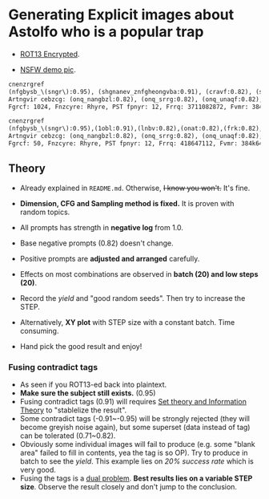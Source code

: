 # Generating Explicit images about Astolfo who is a popular trap #

- [ROT13 Encrypted](https://rot13.com/).

- [NSFW demo pic](https://www.pixiv.net/en/artworks/102059177).

```txt
cnenzrgref
(nfgbysb_\(sngr\):0.95), (shgnanev_znfgheongvba:0.91), (cravf:0.82), (shgnanev:0.71), (znfgheongvba:0.71)
Artngvir cebzcg: (onq_nangbzl:0.82), (onq_srrg:0.82), (onq_unaqf:0.82), (onq_crefcrpgvir:0.82), (onq_cebcbegvbaf:0.82), (pbzvp:0.82), (pebccrq:0.82), (pebccrq_nezf:0.82), (pebccrq_urnq:0.82), (pebccrq_yrtf:0.82), (pebccrq_fubhyqref:0.82), (pebccrq_gbefb:0.82), (ratyvfu_grkg:0.82), (reebe:0.82), (rkgen:0.82), (ybj dhnyvgl:0.82), (ybjerf:0.82), (ab_uhznaf:0.82), (abezny dhnyvgl:0.82), (bhgfvqr_obeqre:0.82), (fcrrpu_ohooyr:0.82), (grkg_sbphf:0.82), (jbefg dhnyvgl:0.82),(chffl:0.95),(ynetr_oernfgf:0.95),(2obl:0.91),(2tvey:0.91)
Fgrcf: 1024, Fnzcyre: Rhyre, PST fpnyr: 12, Frrq: 3711082872, Fvmr: 384k640, Zbqry unfu: 925997r9, Pyvc fxvc: 2
```

```txt
cnenzrgref
(nfgbysb_\(sngr\):0.95),(1obl:0.91),(lnbv:0.82),(onat:0.82),(frk:0.82),(nff:0.75),(onersbbg:0.71),(cravf:0.71),(nahf:0.71)
Artngvir cebzcg: (onq_nangbzl:0.82), (onq_srrg:0.82), (onq_unaqf:0.82), (onq_crefcrpgvir:0.82), (onq_cebcbegvbaf:0.82), (pbzvp:0.82), (pebccrq:0.82), (pebccrq_nezf:0.82), (pebccrq_urnq:0.82), (pebccrq_yrtf:0.82), (pebccrq_fubhyqref:0.82), (pebccrq_gbefb:0.82), (ratyvfu_grkg:0.82), (reebe:0.82), (rkgen:0.82), (ybj dhnyvgl:0.82), (ybjerf:0.82), (ab_uhznaf:0.82), (abezny dhnyvgl:0.82), (bhgfvqr_obeqre:0.82), (fcrrpu_ohooyr:0.82), (grkg_sbphf:0.82), (jbefg dhnyvgl:0.82),(chffl:0.95)
Fgrcf: 50, Fnzcyre: Rhyre, PST fpnyr: 12, Frrq: 418647112, Fvmr: 384k640, Zbqry unfu: 925997r9, Pyvc fxvc: 2
```

## Theory ##

- Already explained in `README.md`. Otherwise, ~~I know you won't.~~ It's fine.

- **Dimension, CFG and Sampling method is fixed.** It is proven with random topics.
- All prompts has strength in **negative log** from 1.0.
- Base negative prompts (0.82) doesn't change.
- Positive prompts are **adjusted and arranged** carefully.
- Effects on most combinations are observed in **batch (20) and low steps (20)**.
- Record the *yield* and "good random seeds". Then try to increase the STEP.
- Alternatively, **XY plot** with STEP size with a constant batch. Time consuming.
- Hand pick the good result and enjoy!

### Fusing contradict tags ###
- As seen if you ROT13-ed back into plaintext.
- **Make sure the subject still exists.** (0.95)
- Fusing contradict tags (0.91) will requires [Set theory and Information Theory](https://en.wikipedia.org/wiki/Information_theory_and_measure_theory) to "stablelize the result".
- Some contradict tags (-0.91~-0.95) will be strongly rejected (they will become greyish noise again), but some superset (data instead of tag) can be tolerated (0.71~0.82).
- Obviously some individual images will fail to produce (e.g. some "blank area" failed to fill in contents, yea the tag is so OP). Try to produce in batch to see the *yield*. This example lies on *20% success rate* which is very good.
- Fusing the tags is a [dual problem](https://en.wikipedia.org/wiki/Duality_(optimization)). **Best results lies on a variable STEP size**. Observe the result closely and don't jump to the conclusion.
